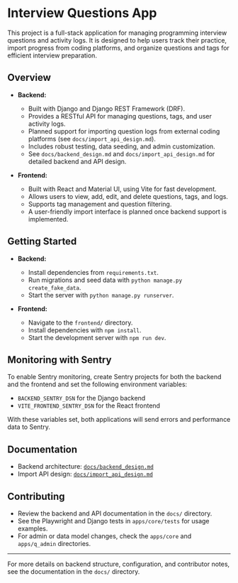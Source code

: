 # Interview Questions App

This project is a full-stack application for managing programming interview questions and activity logs. It is designed to help users track their practice, import progress from coding platforms, and organize questions and tags for efficient interview preparation.

## Overview

- **Backend:**
  - Built with Django and Django REST Framework (DRF).
  - Provides a RESTful API for managing questions, tags, and user activity logs.
  - Planned support for importing question logs from external coding platforms (see `docs/import_api_design.md`).
  - Includes robust testing, data seeding, and admin customization.
  - See `docs/backend_design.md` and `docs/import_api_design.md` for detailed backend and API design.

- **Frontend:**
  - Built with React and Material UI, using Vite for fast development.
  - Allows users to view, add, edit, and delete questions, tags, and logs.
  - Supports tag management and question filtering.
  - A user-friendly import interface is planned once backend support is implemented.

## Getting Started

- **Backend:**
  - Install dependencies from `requirements.txt`.
  - Run migrations and seed data with `python manage.py create_fake_data`.
  - Start the server with `python manage.py runserver`.

- **Frontend:**
  - Navigate to the `frontend/` directory.
  - Install dependencies with `npm install`.
  - Start the development server with `npm run dev`.

## Monitoring with Sentry

To enable Sentry monitoring, create Sentry projects for both the backend and the
frontend and set the following environment variables:

- `BACKEND_SENTRY_DSN` for the Django backend
- `VITE_FRONTEND_SENTRY_DSN` for the React frontend

With these variables set, both applications will send errors and performance
data to Sentry.

## Documentation

- Backend architecture: [`docs/backend_design.md`](docs/backend_design.md)
- Import API design: [`docs/import_api_design.md`](docs/import_api_design.md)

## Contributing

- Review the backend and API documentation in the `docs/` directory.
- See the Playwright and Django tests in `apps/core/tests` for usage examples.
- For admin or data model changes, check the `apps/core` and `apps/q_admin` directories.

---

For more details on backend structure, configuration, and contributor notes, see the documentation in the `docs/` directory.

